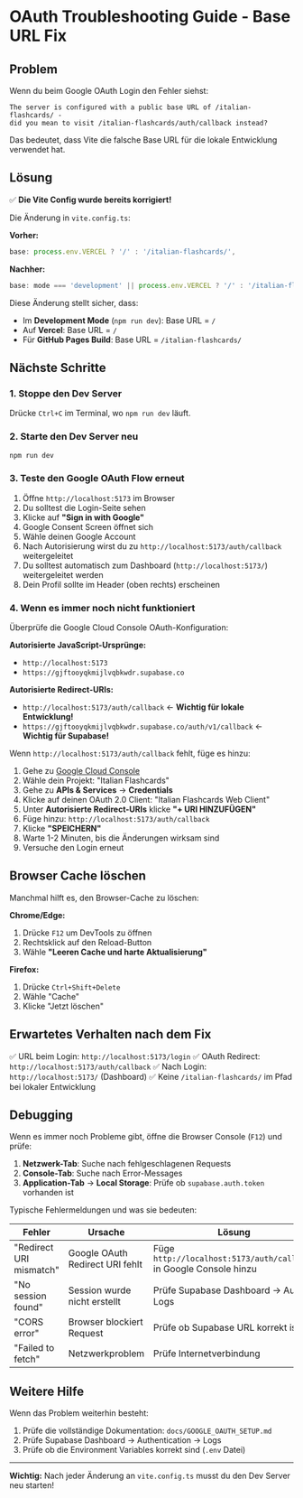 # OAuth Troubleshooting Guide - Base URL Fix

## Problem

Wenn du beim Google OAuth Login den Fehler siehst:
```
The server is configured with a public base URL of /italian-flashcards/ -
did you mean to visit /italian-flashcards/auth/callback instead?
```

Das bedeutet, dass Vite die falsche Base URL für die lokale Entwicklung verwendet hat.

## Lösung

✅ **Die Vite Config wurde bereits korrigiert!**

Die Änderung in `vite.config.ts`:

**Vorher:**
```typescript
base: process.env.VERCEL ? '/' : '/italian-flashcards/',
```

**Nachher:**
```typescript
base: mode === 'development' || process.env.VERCEL ? '/' : '/italian-flashcards/',
```

Diese Änderung stellt sicher, dass:
- Im **Development Mode** (`npm run dev`): Base URL = `/`
- Auf **Vercel**: Base URL = `/`
- Für **GitHub Pages Build**: Base URL = `/italian-flashcards/`

## Nächste Schritte

### 1. Stoppe den Dev Server

Drücke `Ctrl+C` im Terminal, wo `npm run dev` läuft.

### 2. Starte den Dev Server neu

```bash
npm run dev
```

### 3. Teste den Google OAuth Flow erneut

1. Öffne `http://localhost:5173` im Browser
2. Du solltest die Login-Seite sehen
3. Klicke auf **"Sign in with Google"**
4. Google Consent Screen öffnet sich
5. Wähle deinen Google Account
6. Nach Autorisierung wirst du zu `http://localhost:5173/auth/callback` weitergeleitet
7. Du solltest automatisch zum Dashboard (`http://localhost:5173/`) weitergeleitet werden
8. Dein Profil sollte im Header (oben rechts) erscheinen

### 4. Wenn es immer noch nicht funktioniert

Überprüfe die Google Cloud Console OAuth-Konfiguration:

**Autorisierte JavaScript-Ursprünge:**
- `http://localhost:5173`
- `https://gjftooyqkmijlvqbkwdr.supabase.co`

**Autorisierte Redirect-URIs:**
- `http://localhost:5173/auth/callback` ← **Wichtig für lokale Entwicklung!**
- `https://gjftooyqkmijlvqbkwdr.supabase.co/auth/v1/callback` ← **Wichtig für Supabase!**

Wenn `http://localhost:5173/auth/callback` fehlt, füge es hinzu:

1. Gehe zu [Google Cloud Console](https://console.cloud.google.com/)
2. Wähle dein Projekt: "Italian Flashcards"
3. Gehe zu **APIs & Services** → **Credentials**
4. Klicke auf deinen OAuth 2.0 Client: "Italian Flashcards Web Client"
5. Unter **Autorisierte Redirect-URIs** klicke **"+ URI HINZUFÜGEN"**
6. Füge hinzu: `http://localhost:5173/auth/callback`
7. Klicke **"SPEICHERN"**
8. Warte 1-2 Minuten, bis die Änderungen wirksam sind
9. Versuche den Login erneut

## Browser Cache löschen

Manchmal hilft es, den Browser-Cache zu löschen:

**Chrome/Edge:**
1. Drücke `F12` um DevTools zu öffnen
2. Rechtsklick auf den Reload-Button
3. Wähle **"Leeren Cache und harte Aktualisierung"**

**Firefox:**
1. Drücke `Ctrl+Shift+Delete`
2. Wähle "Cache"
3. Klicke "Jetzt löschen"

## Erwartetes Verhalten nach dem Fix

✅ URL beim Login: `http://localhost:5173/login`
✅ OAuth Redirect: `http://localhost:5173/auth/callback`
✅ Nach Login: `http://localhost:5173/` (Dashboard)
✅ Keine `/italian-flashcards/` im Pfad bei lokaler Entwicklung

## Debugging

Wenn es immer noch Probleme gibt, öffne die Browser Console (`F12`) und prüfe:

1. **Netzwerk-Tab**: Suche nach fehlgeschlagenen Requests
2. **Console-Tab**: Suche nach Error-Messages
3. **Application-Tab** → **Local Storage**: Prüfe ob `supabase.auth.token` vorhanden ist

Typische Fehlermeldungen und was sie bedeuten:

| Fehler | Ursache | Lösung |
|--------|---------|--------|
| "Redirect URI mismatch" | Google OAuth Redirect URI fehlt | Füge `http://localhost:5173/auth/callback` in Google Console hinzu |
| "No session found" | Session wurde nicht erstellt | Prüfe Supabase Dashboard → Auth → Logs |
| "CORS error" | Browser blockiert Request | Prüfe ob Supabase URL korrekt ist |
| "Failed to fetch" | Netzwerkproblem | Prüfe Internetverbindung |

## Weitere Hilfe

Wenn das Problem weiterhin besteht:

1. Prüfe die vollständige Dokumentation: `docs/GOOGLE_OAUTH_SETUP.md`
2. Prüfe Supabase Dashboard → Authentication → Logs
3. Prüfe ob die Environment Variables korrekt sind (`.env` Datei)

---

**Wichtig:** Nach jeder Änderung an `vite.config.ts` musst du den Dev Server neu starten!
